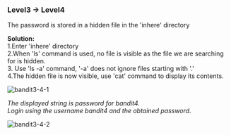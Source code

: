 ### Level3 -> Level4

The password is stored in a hidden file in the 'inhere' directory<br/>

<b>Solution:</b><br/>
1.Enter 'inhere' directory<br/>
2.When 'ls' command is used, no file is visible as the file we are searching for is hidden.<br/>
3. Use 'ls -a' command, '-a' does not ignore files starting with '.' <br/> 
4.The hidden file is now visible, use 'cat' command to display its contents. <br/>

![bandit3-4-1](https://user-images.githubusercontent.com/88927842/178117759-1558c8eb-f679-42eb-ab46-8cefd075de23.png)

<i>The displayed string is password for bandit4.<br/>
Login using the username bandit4 and the obtained password.</i>

![bandit3-4-2](https://user-images.githubusercontent.com/88927842/178117764-6d1e6059-a3bc-488c-87a6-059b09f3668a.png)

